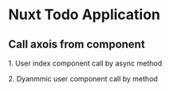 # Nuxt Todo Application 

## Call axois from component  
<p> 1. User index component call by async method </p>
<p> 2. Dyanmmic user  component call by  method </p>
